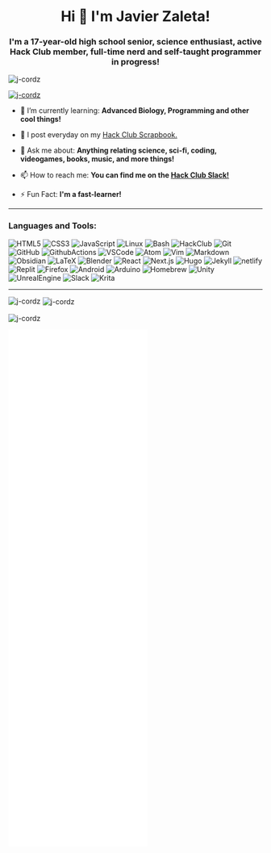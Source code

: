 <h1 align="center">Hi 👋 I'm Javier Zaleta!</h1>
<h3 align="center">I'm a 17-year-old high school senior, science enthusiast, active Hack Club member, full-time nerd and self-taught programmer in progress!</h3>

<p align="left"> <img src="https://komarev.com/ghpvc/?username=j-cordz&label=Profile%20views&color=0e75b6&style=flat" alt="j-cordz" /> </p>

<p align="left"> <a href="https://github.com/ryo-ma/github-profile-trophy"><img src="https://github-profile-trophy.vercel.app/?username=j-cordz&theme=monokai" alt="j-cordz" /></a> </p>

- 🌱 I’m currently learning: **Advanced Biology, Programming and other cool things!**

- 📝 I post everyday on my [Hack Club Scrapbook.](https://scrapbook.hackclub.com/J_cordz/)

- 💬 Ask me about: **Anything relating science, sci-fi, coding, videogames, books, music, and more things!**

- 📫 How to reach me: **You can find me on the [Hack Club Slack!](https://hackclub.com/slack/)**

- ⚡️ Fun Fact: **I'm a fast-learner!**
----
<h3 align="left">Languages and Tools:</h3>

![HTML5](https://img.shields.io/badge/HTML5-E34F26.svg?&style=for-the-badge&logo=html5&logoColor=white)
![CSS3](https://img.shields.io/badge/CSS3-1572B6.svg?&style=for-the-badge&logo=css3&logoColor=white)
![JavaScript](https://img.shields.io/badge/JAVASCRIPT-F7DF1E.svg?&style=for-the-badge&logo=javascript&logoColor=323330)
![Linux](https://img.shields.io/badge/LINUX-FCC624?style=for-the-badge&logo=linux&logoColor=black)
![Bash](https://img.shields.io/badge/Bash-4EAA25.svg?&style=for-the-badge&logo=gnubash&logoColor=white)
![HackClub](https://img.shields.io/badge/Hack%20Club-EC3750.svg?style=for-the-badge&logo=hackclub&logoColor=white)
![Git](https://img.shields.io/badge/GIT-F05032.svg?&style=for-the-badge&logo=git&logoColor=white)
![GitHub](https://img.shields.io/badge/GITHUB-121011.svg?&style=for-the-badge&logo=github&logoColor=white)
![GithubActions](https://img.shields.io/badge/GITHUB%20ACTIONS-121011.svg?&style=for-the-badge&logo=github-actions&logoColor=white)
![VSCode](https://img.shields.io/badge/vscode-007ACC.svg?style=for-the-badge&logo=visualstudiocode&logoColor=white)
![Atom](https://img.shields.io/badge/Atom-66595C.svg?style=for-the-badge&logo=atom&logoColor=white)
![Vim](https://img.shields.io/badge/Vim-019733.svg?style=for-the-badge&logo=vim&logoColor=white)
![Markdown](https://img.shields.io/badge/Markdown-000000.svg?style=for-the-badge&logo=markdown&logoColor=white)
![Obsidian](https://img.shields.io/badge/Obsidian-483699.svg?style=for-the-badge&logo=obsidian&logoColor=white)
![LaTeX](https://img.shields.io/badge/LaTeX-008080.svg?style=for-the-badge&logo=latex&logoColor=white)
![Blender](https://img.shields.io/badge/blender-F5792A.svg?style=for-the-badge&logo=blender&logoColor=white)
![React](https://img.shields.io/badge/React-61DAFB.svg?style=for-the-badge&logo=react&logoColor=white)
![Next.js](https://img.shields.io/badge/Next.js-000000.svg?style=for-the-badge&logo=next.js&logoColor=white)
![Hugo](https://img.shields.io/badge/hugo-663399.svg?style=for-the-badge&logo=hugo&logoColor=white)
![Jekyll](https://img.shields.io/badge/Jekyll-CC0000.svg?style=for-the-badge&logo=jekyll&logoColor=white)
![netlify](https://img.shields.io/badge/netlify-00C7B7.svg?style=for-the-badge&logo=netlify&logoColor=black)
![Replit](https://img.shields.io/badge/Replit-667881.svg?style=for-the-badge&logo=replit&logoColor=black)
![Firefox](https://img.shields.io/badge/firefox-FF7139.svg?style=for-the-badge&logo=firefox&logoColor=white)
![Android](https://img.shields.io/badge/Android-3DDC84.svg?style=for-the-badge&logo=android&logoColor=black)
![Arduino](https://img.shields.io/badge/Arduino-00979D.svg?style=for-the-badge&logo=arduino&logoColor=black)
![Homebrew](https://img.shields.io/badge/Homebrew-FBB040.svg?style=for-the-badge&logo=homebrew&logoColor=black)
![Unity](https://img.shields.io/badge/Unity-000000.svg?style=for-the-badge&logo=unity&logoColor=white)
![UnrealEngine](https://img.shields.io/badge/Unreal%20Engine-0E1128.svg?style=for-the-badge&logo=unrealengine&logoColor=white)
![Slack](https://img.shields.io/badge/slack-4A154B.svg?style=for-the-badge&logo=slack&logoColor=white)
![Krita](https://img.shields.io/badge/krita-3BABFF.svg?style=for-the-badge&logo=krita&logoColor=white)

----
<p><img align="left" src="https://github-readme-stats.vercel.app/api/top-langs?username=j-cordz&show_icons=true&theme=merko&locale=en&layout=compact" alt="j-cordz" /></p>

<p>&nbsp;<img align="center" src="https://github-readme-stats.vercel.app/api?username=j-cordz&show_icons=true&theme=merko&locale=en" alt="j-cordz" /></p>

<p><img align="center" src="https://github-readme-streak-stats.herokuapp.com/?user=j-cordz&theme=dark" alt="j-cordz" /></p>

![Metrics](github-metrics.svg)
